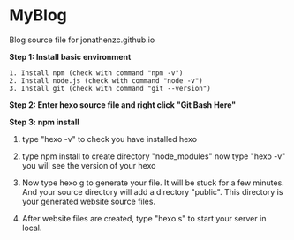 # MyBlog
Blog source file for jonathenzc.github.io


**Step 1: Install basic environment**
  
	1. Install npm (check with command "npm -v")
	2. Install node.js (check with command "node -v")
	3. Install git (check with command "git --version")

**Step 2: Enter hexo source file and right click "Git Bash Here"**

**Step 3: npm install**
   
  1. type "hexo -v" to check you have installed hexo

  2. type npm install to create directory "node_modules" now type "hexo -v" you will see the version of your hexo

  3. Now type hexo g to generate your file. It will be stuck for a few minutes. And your source directory will add a directory "public". This directory is your generated website source files.

  4. After website files are created, type "hexo s" to start your server in local.